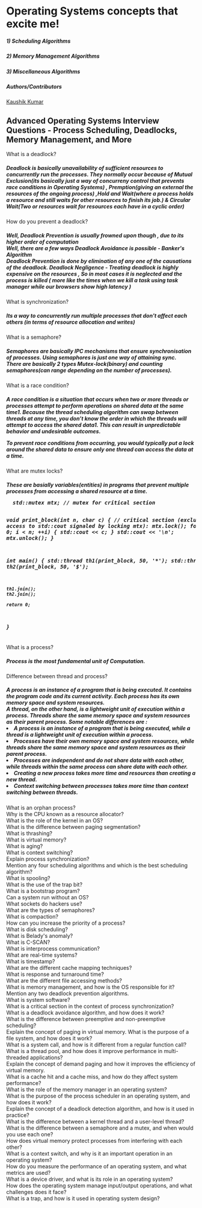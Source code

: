 # Operating Systems concepts that excite me!
<h5>1) Scheduling Algorithms</h5>
<h5>2) Memory Management Algorithms</h5>
<h5>3) Miscellaneous Algorithms</h5>
<h5> Authors/Contributors </h5>

[Kaushik Kumar](https://github.com/Kaushik268mlore)

## Advanced Operating Systems Interview Questions - Process Scheduling, Deadlocks, Memory Management, and More<br>
What is a deadlock?<br>
<h5>Deadlock is basically unavailability of sufficient resources to concurrently run the processes. They normally occur because of Mutual Exclusion(its basically just a way of concurreny control that prevents race conditions in Operating Systems) , Premption(giving an external the resources of the ongoing process) ,Hold and Wait(where a process holds a resource and still waits for other resources to finish its job.) & Circular Wait(Two or resources wait for resources each have in a cyclic order) </h5>
How do you prevent a deadlock?<br>
<h5>Well, Deadlock Prevention is usually frowned upon though , due to its higher order of computation <br>
Well, there are a few ways Deadlock Avoidance  is possible - Banker's Algorithm <br>
Deadlock Prevention is done by elimination of any one of the causations of the deadlock.
Deadlock Negligence - Treating deadlock is highly expensive on the resources , So in most cases it is neglected and the process is killed ( more like the times when we kill a task using task manager while our browsers show high latency )
</h5>
What is synchronization?<br>
<h5> Its a way to concurrently run multiple processes that don't affect each others (in terms of resource allocation and writes)
</h5>
What is a semaphore?<br>
<h5>Semaphores are basically IPC mechanisms that ensure synchronisation of processes. Using semaphores is just one way of attaining sync.<br>
There are basically 2 types Mutex-lock(binary) and counting semaphores(can range depending on the number of processes).</h5>
What is a race condition?<br>
<h5>
A race condition is a situation that occurs when two or more threads or processes attempt to perform operations on shared data at the same time1. Because the thread scheduling algorithm can swap between threads at any time, you don’t know the order in which the threads will attempt to access the shared data1. This can result in unpredictable behavior and undesirable outcomes.

To prevent race conditions from occurring, you would typically put a lock around the shared data to ensure only one thread can access the data at a time.
</h5>
What are mutex locks?<br>
<h5>These are basially variables(entities) in programs that prevent multiple processes from accessing a shared resource at a time.<br>
<pre>
  std::mutex mtx; // mutex for critical section

void print_block(int n, char c) {
    // critical section (exclusive access to std::cout signaled by locking mtx):
    mtx.lock();
    for (int i = 0; i < n; ++i) { std::cout << c; }
    std::cout << '\n';
    mtx.unlock();
}

int main() {
    std::thread th1(print_block, 50, '*');
    std::thread th2(print_block, 50, '$');

    th1.join();
    th2.join();

    return 0;
} </pre>
</h5>
What is a process?<br>
<h5>Process is the most fundamental unit of Computation.</h5>
Difference between thread and process?<br>
<h5>A process is an instance of a program that is being executed. It contains the program code and its current activity. Each process has its own memory space and system resources.<br>
A thread, on the other hand, is a lightweight unit of execution within a process. Threads share the same memory space and system resources as their parent process.
Some notable differences are :
<br><li>A process is an instance of a program that is being executed, while a thread is a lightweight unit of execution within a process.<br><li>
Processes have their own memory space and system resources, while threads share the same memory space and system resources as their parent process.<br><li>
Processes are independent and do not share data with each other, while threads within the same process can share data with each other.<br><li>
Creating a new process takes more time and resources than creating a new thread.<br><li>
Context switching between processes takes more time than context switching between threads.</h5>
What is an orphan process?<br>
Why is the CPU known as a resource allocator?<br>
What is the role of the kernel in an OS?<br>
What is the difference between paging segmentation?<br>
What is thrashing?<br>
What is virtual memory?<br>
What is aging?<br>
What is context switching?<br>
Explain process synchronization?<br>
Mention any four scheduling algorithms and which is the best scheduling algorithm?<br>
What is spooling?<br>
What is the use of the trap bit?<br>
What is a bootstrap program?<br>
Can a system run without an OS?<br>
What sockets do hackers use?<br>
What are the types of semaphores?<br>
What is compaction?<br>
How can you increase the priority of a process?<br>
What is disk scheduling?<br>
What is Belady's anomaly?<br>
What is C-SCAN?<br>
What is interprocess communication?<br>
What are real-time systems?<br>
What is timestamp?<br>
What are the different cache mapping techniques?<br>
What is response and turnaround time?<br>
What are the different file accessing methods?<br>
What is memory management, and how is the OS responsible for it?<br>
Mention any two deadlock prevention algorithms.<br>
What is system software?<br>
What is a critical section in the context of process synchronization?<br>
What is a deadlock avoidance algorithm, and how does it work?<br>
What is the difference between preemptive and non-preemptive scheduling?<br>
Explain the concept of paging in virtual memory.
What is the purpose of a file system, and how does it work?<br>
What is a system call, and how is it different from a regular function call?<br>
What is a thread pool, and how does it improve performance in multi-threaded applications?<br>
Explain the concept of demand paging and how it improves the efficiency of virtual memory.<br>
What is a cache hit and a cache miss, and how do they affect system performance?<br>
What is the role of the memory manager in an operating system?<br>
What is the purpose of the process scheduler in an operating system, and how does it work?<br>
Explain the concept of a deadlock detection algorithm, and how is it used in practice?<br>
What is the difference between a kernel thread and a user-level thread?<br>
What is the difference between a semaphore and a mutex, and when would you use each one?<br>
How does virtual memory protect processes from interfering with each other?<br>
What is a context switch, and why is it an important operation in an operating system?<br>
How do you measure the performance of an operating system, and what metrics are used?<br>
What is a device driver, and what is its role in an operating system?<br>
How does the operating system manage input/output operations, and what challenges does it face?<br>
What is a trap, and how is it used in operating system design?<br>
